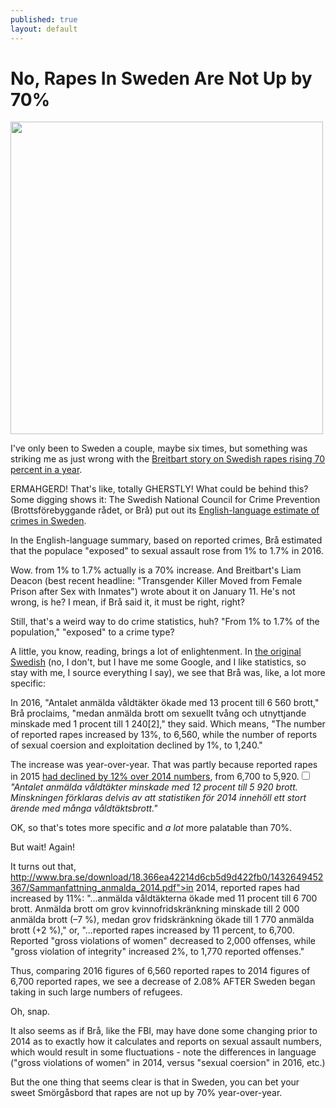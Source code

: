 ```yaml
---
published: true
layout: default
---
```

<h1>No, Rapes In Sweden Are Not Up by 70%</h1>
<p><img class="right" width="500px" src="https://nselby.github.io/assets/img/laughing_swede.png" /></p>

 
I've only been to Sweden a couple, maybe six times, but something was striking me as just wrong with the <a href="http://www.breitbart.com/london/2017/01/11/official-data-sexual-assault-70-per-cent-sweden/" target="_blank">Breitbart story on Swedish rapes rising 70 percent in a year</a>.

ERMAHGERD! That's like, totally GHERSTLY! What could be behind this? Some digging shows it: The Swedish National Council for Crime Prevention (Brottsförebyggande rådet, or Brå) put out its <a href="http://www.bra.se/download/18.4a33c027159a89523b17c401/1487173975453/Summary_NTU_2016.pdf" target="_blank">English-language estimate of crimes in Sweden</a>. 

In the English-language summary, based on reported crimes, Brå estimated that the populace "exposed" to sexual assault rose from 1% to 1.7% in 2016. 

Wow. from 1% to 1.7% actually is a 70% increase. And Breitbart's Liam Deacon (best recent headline: "Transgender Killer Moved from Female Prison after Sex with Inmates") wrote about it on January 11. He's not wrong, is he? I mean, if Brå said it, it must be right, right?

Still, that's a weird way to do crime statistics, huh? "From 1% to 1.7% of the population," "exposed" to a crime type?

A little, you know, reading, brings a lot of enlightenment. In <a href="http://www.bra.se/bra/nytt-fran-bra/arkiv/nyheter/2017-01-12-anmalda-brott-2016---preliminar-statistik.html" target="_blank">the original Swedish</a> (no, I don't, but I have me some Google, and I like statistics, so stay with me, I source everything I say), we see that Brå was, like, a lot more specific: 

In 2016, "Antalet anmälda våldtäkter ökade med 13 procent till 6 560 brott," Brå proclaims, "medan anmälda brott om sexuellt tvång och utnyttjande minskade med 1 procent till 1 240[2]," they said. Which means, "The number of reported rapes increased by 13%, to 6,560, while the number of reports of sexual coersion and exploitation declined by 1%, to 1,240." 

The increase was year-over-year. That was partly because reported rapes in 2015 <a href="http://www.bra.se/download/18.358de3051533ffea5ea7ea64/1459409105915/Sammanfattning_anmalda_2015.pdf" target="_blank">had declined by 12% over 2014 numbers</a>, from 6,700 to 5,920.<label for="sn-demo" class="margin-toggle sidenote-number"></label><input type="checkbox" id="sn-demo" class="margin-toggle"/><span class="sidenote"><em>"Antalet anmälda våldtäkter minskade med 12 procent till 5 920 brott. Minskningen förklaras delvis av att statistiken för 2014 innehöll ett stort ärende med många våldtäktsbrott."</em></span>

OK, so that's totes more specific and <em>a lot</em> more palatable than 70%. 

But wait! Again! 

It turns out that, <a href="http://www.bra.se/download/18.366ea42214d6cb5d9d422fb0/1432649452367/Sammanfattning_anmalda_2014.pdf" target="_blank">http://www.bra.se/download/18.366ea42214d6cb5d9d422fb0/1432649452367/Sammanfattning_anmalda_2014.pdf">in 2014, reported rapes had increased by 11%</a>: "...anmälda våldtäkterna ökade med 11 procent till 6 700 brott. Anmälda brott om grov kvinnofridskränkning minskade till 2 000 anmälda brott (–7 %), medan grov fridskränkning ökade till 1 770 anmälda brott (+2 %)," or, "...reported rapes increased by 11 percent, to 6,700. Reported "gross violations of women" decreased to 2,000 offenses, while "gross violation of integrity" increased 2%, to 1,770 reported offenses."

Thus, comparing 2016 figures of 6,560 reported rapes to 2014 figures of 6,700 reported rapes, we see a decrease of 2.08% AFTER Sweden began taking in such large numbers of refugees. 

Oh, snap. 

It also seems as if Brå, like the FBI, may have done some changing prior to 2014 as to exactly how it calculates and reports on sexual assault numbers, which would result in some fluctuations - note the differences in language ("gross violations of women" in 2014, versus "sexual coersion" in 2016, etc.) 

But the one thing that seems clear is that in Sweden, you can bet your sweet Smörgåsbord that rapes are not up by 70% year-over-year.


